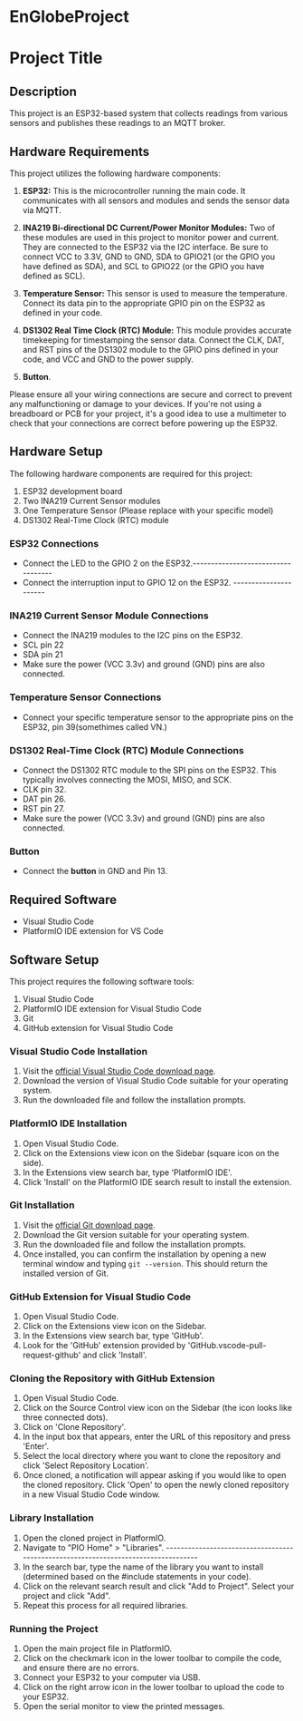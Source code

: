 # EnGlobeProject

# Project Title

## Description

This project is an ESP32-based system that collects readings from various sensors and publishes these readings to an MQTT broker.

## Hardware Requirements

This project utilizes the following hardware components:

1. **ESP32:** This is the microcontroller running the main code. It communicates with all sensors and modules and sends the sensor data via MQTT.

2. **INA219 Bi-directional DC Current/Power Monitor Modules:** Two of these modules are used in this project to monitor power and current. They are connected to the ESP32 via the I2C interface. Be sure to connect VCC to 3.3V, GND to GND, SDA to GPIO21 (or the GPIO you have defined as SDA), and SCL to GPIO22 (or the GPIO you have defined as SCL).

3. **Temperature Sensor:** This sensor is used to measure the temperature. Connect its data pin to the appropriate GPIO pin on the ESP32 as defined in your code.

4. **DS1302 Real Time Clock (RTC) Module:** This module provides accurate timekeeping for timestamping the sensor data. Connect the CLK, DAT, and RST pins of the DS1302 module to the GPIO pins defined in your code, and VCC and GND to the power supply.

5. **Button**.

Please ensure all your wiring connections are secure and correct to prevent any malfunctioning or damage to your devices. If you're not using a breadboard or PCB for your project, it's a good idea to use a multimeter to check that your connections are correct before powering up the ESP32.


## Hardware Setup

The following hardware components are required for this project:

1. ESP32 development board
2. Two INA219 Current Sensor modules
3. One Temperature Sensor (Please replace with your specific model)
4. DS1302 Real-Time Clock (RTC) module

### ESP32 Connections

- Connect the LED to the GPIO 2 on the ESP32.-----------------------------------
- Connect the interruption input to GPIO 12 on the ESP32. ----------------------

### INA219 Current Sensor Module Connections

- Connect the INA219 modules to the I2C pins on the ESP32. 
- SCL pin 22
- SDA pin 21
- Make sure the power (VCC 3.3v) and ground (GND) pins are also connected.

### Temperature Sensor Connections

- Connect your specific temperature sensor to the appropriate pins on the ESP32, pin 39(somethimes called VN.)

### DS1302 Real-Time Clock (RTC) Module Connections

- Connect the DS1302 RTC module to the SPI pins on the ESP32. This typically involves connecting the MOSI, MISO, and SCK.
- CLK pin 32.
- DAT pin 26.
- RST pin 27.
- Make sure the power (VCC 3.3v) and ground (GND) pins are also connected.

### Button 
- Connect the **button** in GND and Pin 13.

## Required Software

- Visual Studio Code
- PlatformIO IDE extension for VS Code

## Software Setup

This project requires the following software tools:

1. Visual Studio Code
2. PlatformIO IDE extension for Visual Studio Code
3. Git
4. GitHub extension for Visual Studio Code

### Visual Studio Code Installation

1. Visit the [official Visual Studio Code download page](https://code.visualstudio.com/download).
2. Download the version of Visual Studio Code suitable for your operating system.
3. Run the downloaded file and follow the installation prompts.

### PlatformIO IDE Installation

1. Open Visual Studio Code.
2. Click on the Extensions view icon on the Sidebar (square icon on the side).
3. In the Extensions view search bar, type 'PlatformIO IDE'.
4. Click 'Install' on the PlatformIO IDE search result to install the extension.

### Git Installation

1. Visit the [official Git download page](https://git-scm.com/downloads).
2. Download the Git version suitable for your operating system.
3. Run the downloaded file and follow the installation prompts.
4. Once installed, you can confirm the installation by opening a new terminal window and typing `git --version`. This should return the installed version of Git.

### GitHub Extension for Visual Studio Code

1. Open Visual Studio Code.
2. Click on the Extensions view icon on the Sidebar.
3. In the Extensions view search bar, type 'GitHub'.
4. Look for the 'GitHub' extension provided by 'GitHub.vscode-pull-request-github' and click 'Install'.

### Cloning the Repository with GitHub Extension

1. Open Visual Studio Code.
2. Click on the Source Control view icon on the Sidebar (the icon looks like three connected dots).
3. Click on 'Clone Repository'.
4. In the input box that appears, enter the URL of this repository and press 'Enter'.
5. Select the local directory where you want to clone the repository and click 'Select Repository Location'.
6. Once cloned, a notification will appear asking if you would like to open the cloned repository. Click 'Open' to open the newly cloned repository in a new Visual Studio Code window.

### Library Installation

1. Open the cloned project in PlatformIO.
2. Navigate to "PIO Home" > "Libraries". -----------------------------------------------------------------------------------
3. In the search bar, type the name of the library you want to install (determined based on the #include statements in your code).
4. Click on the relevant search result and click "Add to Project". Select your project and click "Add".
5. Repeat this process for all required libraries.

### Running the Project

1. Open the main project file in PlatformIO.
2. Click on the checkmark icon in the lower toolbar to compile the code, and ensure there are no errors.
3. Connect your ESP32 to your computer via USB.
4. Click on the right arrow icon in the lower toolbar to upload the code to your ESP32.
5. Open the serial monitor to view the printed messages.
